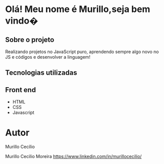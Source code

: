 # Olá! Meu nome é Murillo,seja bem vindo�

## Sobre o projeto

Realizando projetos no JavaScript puro, aprendendo sempre algo novo no JS e códigos e desenvolver a linguagem!

## Tecnologias utilizadas

## Front end
- HTML
- CSS
- Javascript

# Autor
Murillo Cecílio

Murillo Cecilio Moreira
https://www.linkedin.com/in/murillocecilio/

